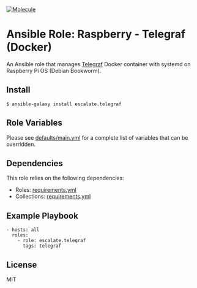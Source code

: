 [![Molecule](https://github.com/escalate/ansible-raspberry-telegraf-docker/actions/workflows/molecule.yml/badge.svg?branch=master&event=push)](https://github.com/escalate/ansible-raspberry-telegraf-docker/actions/workflows/molecule.yml)

# Ansible Role: Raspberry - Telegraf (Docker)

An Ansible role that manages [Telegraf](https://www.influxdata.com/time-series-platform/telegraf/) Docker container with systemd on Raspberry Pi OS (Debian Bookworm).

## Install

```
$ ansible-galaxy install escalate.telegraf
```

## Role Variables

Please see [defaults/main.yml](https://github.com/escalate/ansible-raspberry-telegraf-docker/blob/master/defaults/main.yml) for a complete list of variables that can be overridden.

## Dependencies

This role relies on the following dependencies:

* Roles: [requirements.yml](https://github.com/escalate/ansible-raspberry-telegraf-docker/blob/master/requirements.yml)
* Collections: [requirements.yml](https://github.com/escalate/ansible-raspberry-telegraf-docker/blob/master/requirements.yml)

## Example Playbook

```
- hosts: all
  roles:
    - role: escalate.telegraf
      tags: telegraf
```

## License

MIT

